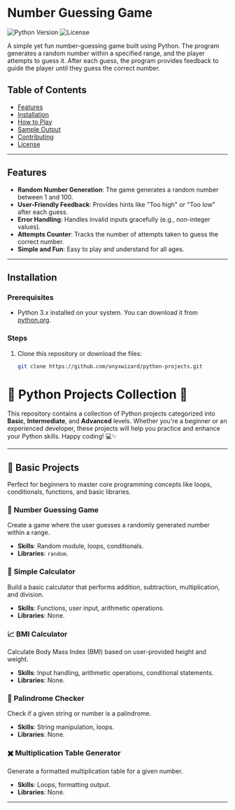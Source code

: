 # Number Guessing Game

![Python Version](https://img.shields.io/badge/Python-3.x-blue) ![License](https://img.shields.io/badge/License-MIT-green)

A simple yet fun number-guessing game built using Python. The program generates a random number within a specified range, and the player attempts to guess it. After each guess, the program provides feedback to guide the player until they guess the correct number.

## Table of Contents

- [Features](#features)
- [Installation](#installation)
- [How to Play](#how-to-play)
- [Sample Output](#sample-output)
- [Contributing](#contributing)
- [License](#license)

---

## Features

- **Random Number Generation**: The game generates a random number between 1 and 100.
- **User-Friendly Feedback**: Provides hints like "Too high" or "Too low" after each guess.
- **Error Handling**: Handles invalid inputs gracefully (e.g., non-integer values).
- **Attempts Counter**: Tracks the number of attempts taken to guess the correct number.
- **Simple and Fun**: Easy to play and understand for all ages.

---

## Installation

### Prerequisites

- Python 3.x installed on your system. You can download it from [python.org](https://www.python.org/downloads/).

### Steps

1. Clone this repository or download the files:
   ```bash
   git clone https://github.com/onyxwizard/python-projects.git

# 🚀 **Python Projects Collection** 🌟

This repository contains a collection of Python projects categorized into **Basic**, **Intermediate**, and **Advanced** levels. Whether you're a beginner or an experienced developer, these projects will help you practice and enhance your Python skills. Happy coding! 💻✨

---

## 🌱 **Basic Projects**

Perfect for beginners to master core programming concepts like loops, conditionals, functions, and basic libraries.

### 🎲 **Number Guessing Game**
Create a game where the user guesses a randomly generated number within a range.  
- **Skills**: Random module, loops, conditionals.  
- **Libraries**: `random`.

### 🧮 **Simple Calculator**
Build a basic calculator that performs addition, subtraction, multiplication, and division.  
- **Skills**: Functions, user input, arithmetic operations.  
- **Libraries**: None.

### 📈 **BMI Calculator**
Calculate Body Mass Index (BMI) based on user-provided height and weight.  
- **Skills**: Input handling, arithmetic operations, conditional statements.  
- **Libraries**: None.

### 🔄 **Palindrome Checker**
Check if a given string or number is a palindrome.  
- **Skills**: String manipulation, loops.  
- **Libraries**: None.

### ✖️ **Multiplication Table Generator**
Generate a formatted multiplication table for a given number.  
- **Skills**: Loops, formatting output.  
- **Libraries**: None.

---